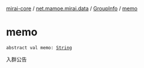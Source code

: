[mirai-core](../../index.md) / [net.mamoe.mirai.data](../index.md) / [GroupInfo](index.md) / [memo](./memo.md)

# memo

`abstract val memo: `[`String`](https://kotlinlang.org/api/latest/jvm/stdlib/kotlin/-string/index.html)

入群公告

